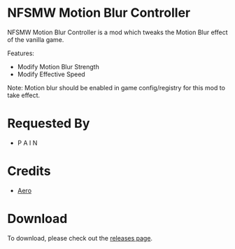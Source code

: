 # NFSMW Motion Blur Controller
NFSMW Motion Blur Controller is a mod which tweaks the Motion Blur effect of the vanilla game.

Features:
- Modify Motion Blur Strength
- Modify Effective Speed

Note: Motion blur should be enabled in game config/registry for this mod to take effect.

# Requested By
- P A I N

# Credits
- [Aero](https://www.github.com/AeroWidescreen)

# Download
To download, please check out the [releases page](https://www.github.com/nlgxzef/NFSMWMotionBlurController/releases).
